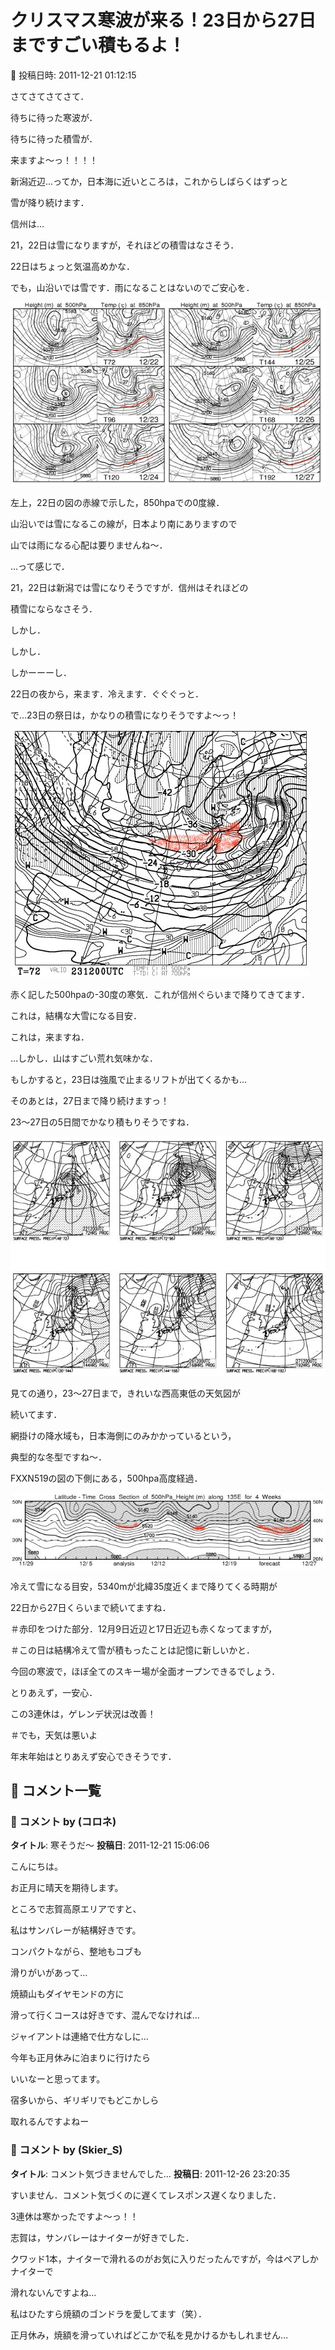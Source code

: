 # クリスマス寒波が来る！23日から27日まですごい積もるよ！

📅 投稿日時: 2011-12-21 01:12:15

さてさてさてさて．


待ちに待った寒波が．


待ちに待った積雪が．


来ますよ～っ！！！！





新潟近辺…ってか，日本海に近いところは，これからしばらくはずっと


雪が降り続けます．


信州は…


21，22日は雪になりますが，それほどの積雪はなさそう．


22日はちょっと気温高めかな．


でも，山沿いでは雪です．雨になることはないのでご安心を．




![8ad1ba992fa470c3865e22c3c7e44303.jpg](images/8ad1ba992fa470c3865e22c3c7e44303.jpg)




左上，22日の図の赤線で示した，850hpaでの0度線．


山沿いでは雪になるこの線が，日本より南にありますので


山では雨になる心配は要りませんね～．





…って感じで．


21，22日は新潟では雪になりそうですが．信州はそれほどの


積雪にならなさそう．





しかし．


しかし．


しかーーーし．


22日の夜から，来ます．冷えます．ぐぐぐっと．


で…23日の祭日は，かなりの積雪になりそうですよ～っ！




![5584d577a973e335b2a5507b66ee2663.jpg](images/5584d577a973e335b2a5507b66ee2663.jpg)




赤く記した500hpaの-30度の寒気．これが信州ぐらいまで降りてきてます．


これは，結構な大雪になる目安．


これは，来ますね．





…しかし．山はすごい荒れ気味かな．


もしかすると，23日は強風で止まるリフトが出てくるかも…





そのあとは，27日まで降り続けますっ！


23～27日の5日間でかなり積もりそうですね．




![e71623bced7a4d7f6fd028573a83303e.jpg](images/e71623bced7a4d7f6fd028573a83303e.jpg)




見ての通り，23～27日まで，きれいな西高東低の天気図が


続いてます．


網掛けの降水域も，日本海側にのみかかっているという，


典型的な冬型ですね～．





FXXN519の図の下側にある，500hpa高度経過．




![f5ebb2b92cf63a88c7d84bbdcd4a645b.jpg](images/f5ebb2b92cf63a88c7d84bbdcd4a645b.jpg)




冷えて雪になる目安，5340mが北緯35度近くまで降りてくる時期が


22日から27日くらいまで続いてますね．


＃赤印をつけた部分．12月9日近辺と17日近辺も赤くなってますが，


＃この日は結構冷えて雪が積もったことは記憶に新しいかと．





今回の寒波で，ほぼ全てのスキー場が全面オープンできるでしょう．


とりあえず，一安心．





この3連休は，ゲレンデ状況は改善！


＃でも，天気は悪いよ





年末年始はとりあえず安心できそうです．

## 💬 コメント一覧

### 💬 コメント by (コロネ)
**タイトル**: 寒そうだ～
**投稿日**: 2011-12-21 15:06:06

こんにちは。 



お正月に晴天を期待します。



ところで志賀高原エリアですと、 

私はサンバレーが結構好きです。 

コンパクトながら、整地もコブも

滑りがいがあって… 



焼額山もダイヤモンドの方に 

滑って行くコースは好きです、混んでなければ… 



ジャイアントは連絡で仕方なしに… 



今年も正月休みに泊まりに行けたら 

いいなーと思ってます。 

宿多いから、ギリギリでもどこかしら

取れるんですよねー

### 💬 コメント by (Skier_S)
**タイトル**: コメント気づきませんでした…
**投稿日**: 2011-12-26 23:20:35

すいません．コメント気づくのに遅くてレスポンス遅くなりました．



3連休は寒かったですよ～っ！！

志賀は，サンバレーはナイターが好きでした．

クワッド1本，ナイターで滑れるのがお気に入りだったんですが，今はペアしかナイターで

滑れないんですよね…



私はひたすら焼額のゴンドラを愛してます（笑）．



正月休み，焼額を滑っていればどこかで私を見かけるかもしれません…

